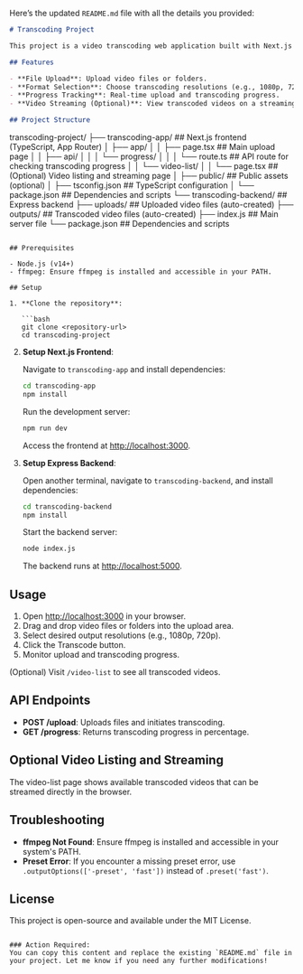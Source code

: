 Here’s the updated `README.md` file with all the details you provided:

```markdown
# Transcoding Project

This project is a video transcoding web application built with Next.js (frontend) and Express (backend). It allows users to upload video files, select output resolutions, and initiate transcoding with ffmpeg. Users can monitor the progress and view a list of transcoded videos.

## Features

- **File Upload**: Upload video files or folders.
- **Format Selection**: Choose transcoding resolutions (e.g., 1080p, 720p, 480p, 360p).
- **Progress Tracking**: Real-time upload and transcoding progress.
- **Video Streaming (Optional)**: View transcoded videos on a streaming page.

## Project Structure

```
transcoding-project/
├── transcoding-app/                 ## Next.js frontend (TypeScript, App Router)
│   ├── app/
│   │   ├── page.tsx                 ## Main upload page
│   │   ├── api/
│   │   │   └── progress/
│   │   │       └── route.ts         ## API route for checking transcoding progress
│   │   └── video-list/
│   │       └── page.tsx             ## (Optional) Video listing and streaming page
│   ├── public/                      ## Public assets (optional)
│   ├── tsconfig.json                ## TypeScript configuration
│   └── package.json                 ## Dependencies and scripts
└── transcoding-backend/             ## Express backend
    ├── uploads/                     ## Uploaded video files (auto-created)
    ├── outputs/                     ## Transcoded video files (auto-created)
    ├── index.js                     ## Main server file
    └── package.json                 ## Dependencies and scripts
```

## Prerequisites

- Node.js (v14+)
- ffmpeg: Ensure ffmpeg is installed and accessible in your PATH.

## Setup

1. **Clone the repository**:

   ```bash
   git clone <repository-url>
   cd transcoding-project
   ```

2. **Setup Next.js Frontend**:

   Navigate to `transcoding-app` and install dependencies:

   ```bash
   cd transcoding-app
   npm install
   ```

   Run the development server:

   ```bash
   npm run dev
   ```

   Access the frontend at [http://localhost:3000](http://localhost:3000).

3. **Setup Express Backend**:

   Open another terminal, navigate to `transcoding-backend`, and install dependencies:

   ```bash
   cd transcoding-backend
   npm install
   ```

   Start the backend server:

   ```bash
   node index.js
   ```

   The backend runs at [http://localhost:5000](http://localhost:5000).

## Usage

1. Open [http://localhost:3000](http://localhost:3000) in your browser.
2. Drag and drop video files or folders into the upload area.
3. Select desired output resolutions (e.g., 1080p, 720p).
4. Click the Transcode button.
5. Monitor upload and transcoding progress.

(Optional) Visit `/video-list` to see all transcoded videos.

## API Endpoints

- **POST /upload**: Uploads files and initiates transcoding.
- **GET /progress**: Returns transcoding progress in percentage.

## Optional Video Listing and Streaming

The video-list page shows available transcoded videos that can be streamed directly in the browser.

## Troubleshooting

- **ffmpeg Not Found**: Ensure ffmpeg is installed and accessible in your system's PATH.
- **Preset Error**: If you encounter a missing preset error, use `.outputOptions(['-preset', 'fast'])` instead of `.preset('fast')`.

## License

This project is open-source and available under the MIT License.
```

### Action Required:
You can copy this content and replace the existing `README.md` file in your project. Let me know if you need any further modifications!
